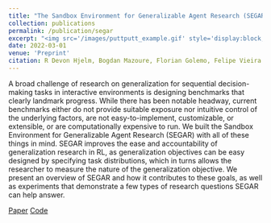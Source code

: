 ```yaml
---
title: "The Sandbox Environment for Generalizable Agent Research (SEGAR)"
collection: publications
permalink: /publication/segar
excerpt: "<img src='/images/puttputt_example.gif' style='display:block; margin:auto;'><img src='/images/billiards_example.gif' style='display:block; margin:auto;'><img src='/images/invisiball_example.gif' style='display:block; margin:auto;'><br/>A broad challenge of research on generalization for sequential decision-making tasks in interactive environments is designing benchmarks that clearly landmark progress. While there has been notable headway, current benchmarks either do not provide suitable exposure nor intuitive control of the underlying factors, are not easy-to-implement, customizable, or extensible, or are computationally expensive to run. We built the Sandbox Environment for Generalizable Agent Research (SEGAR) with all of these things in mind. SEGAR improves the ease and accountability of generalization research in RL, as generalization objectives can be easy designed by specifying task distributions, which in turns allows the researcher to measure the nature of the generalization objective. We present an overview of SEGAR and how it contributes to these goals, as well as experiments that demonstrate a few types of research questions SEGAR can help answer."
date: 2022-03-01
venue: 'Preprint'
citation: R Devon Hjelm, Bogdan Mazoure, Florian Golemo, Felipe Vieira Frujeri, Mihai Jalobeanu, Andrey Kolobov
---
```

A broad challenge of research on generalization for sequential decision-making tasks in interactive environments is designing benchmarks that clearly landmark progress. While there has been notable headway, current benchmarks either do not provide suitable exposure nor intuitive control of the underlying factors, are not easy-to-implement, customizable, or extensible, or are computationally expensive to run. We built the Sandbox Environment for Generalizable Agent Research (SEGAR) with all of these things in mind. SEGAR improves the ease and accountability of generalization research in RL, as generalization objectives can be easy designed by specifying task distributions, which in turns allows the researcher to measure the nature of the generalization objective. We present an overview of SEGAR and how it contributes to these goals, as well as experiments that demonstrate a few types of research questions SEGAR can help answer.

[Paper](https://arxiv.org/pdf/2203.10351.pdf)
[Code](https://github.com/microsoft/segar)


